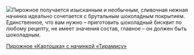<!--2025-10-08 15:14:37-->
<div class="yb">
  <div class="rss povarenok"><a href="https://www.povarenok.ru/recipes/show/183146/"><img src="https://www.povarenok.ru/data/cache/2025oct/08/14/3191906_48578-640x480.jpg"></a>Пирожное получается изысканным и необычным, сливочная нежная начинка идеально сочетается с брутальным шоколадным покрытием. Единственное, что вам нужно – приготовить шоколадный бисквит по любому рецепту, не имеет значения состав, главное – он должен быть шоколадным. <p class="titl"><a href="https://www.povarenok.ru/recipes/show/183146/">Пирожное «Картошка» с начинкой «Тирамису»</a></p></div>
</div>
